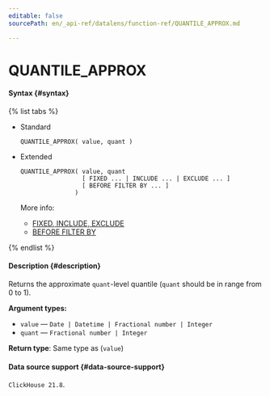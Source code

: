 ```yaml
---
editable: false
sourcePath: en/_api-ref/datalens/function-ref/QUANTILE_APPROX.md

---
```


# QUANTILE_APPROX



#### Syntax {#syntax}

{% list tabs %}

- Standard

  ```
  QUANTILE_APPROX( value, quant )
  ```

- Extended

  ```
  QUANTILE_APPROX( value, quant
                   [ FIXED ... | INCLUDE ... | EXCLUDE ... ]
                   [ BEFORE FILTER BY ... ]
                 )
  ```

  More info:
  - [FIXED, INCLUDE, EXCLUDE](aggregation-functions.md#syntax-lod)
  - [BEFORE FILTER BY](aggregation-functions.md#syntax-before-filter-by)

{% endlist %}

#### Description {#description}
Returns the approximate `quant`-level quantile (`quant` should be in range from 0 to 1).

**Argument types:**
- `value` — `Date | Datetime | Fractional number | Integer`
- `quant` — `Fractional number | Integer`


**Return type**: Same type as (`value`)

#### Data source support {#data-source-support}

`ClickHouse 21.8`.
